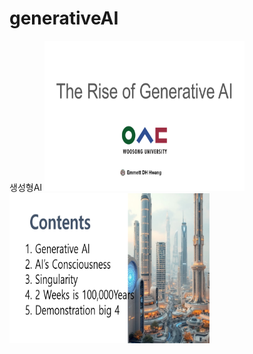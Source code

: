 # generativeAI
생성형AI
<img src="image/1.png" width="320" height="240" />  
<img src="image/2.PNG" width="320" height="240" /> 
